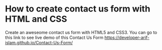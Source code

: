 # How to create contact us form with HTML and CSS
Create an aweseome contact us form with HTML5 and CSS3.
You can go to this link to see live demo of this Contact Us Form
https://developer-arif-islam.github.io/Contact-Us-Form/
